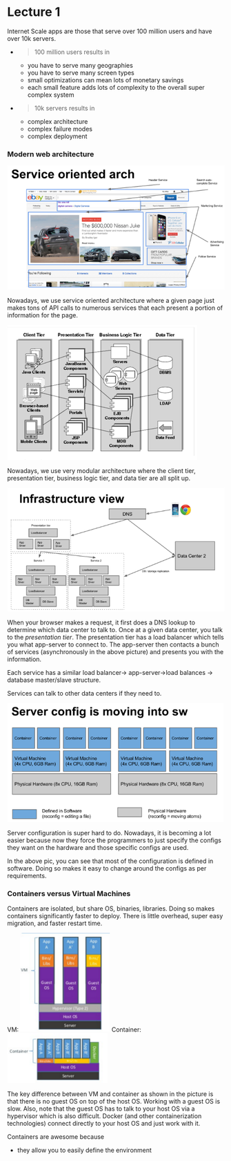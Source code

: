 Lecture 1
============

Internet Scale apps are those that serve over 100 million users and have over 10k servers.

* > 100 million users results in  
  * you have to serve many geographies
  * you have to serve many screen types
  * small optimizations can mean lots of monetary savings
  * each small feature adds lots of complexity to the overall super complex system
* > 10k servers results in
  * complex architecture
  * complex failure modes
  * complex deployment

### Modern web architecture

![](lecture_1/dc5259994e62aca235bb7e863086fbc5.png)

Nowadays, we use service oriented architecture where a given page just makes tons of API calls to numerous services that each present a portion of information for the page.

![](lecture_1/8f7a1ac21257f9c5e22ecccf4d304681.png)

Nowadays, we use very modular architecture where the client tier, presentation tier, business logic tier, and data tier are all split up.

![](lecture_1/c10151f72119560fa5e23419ec091dd9.png)

When your browser makes a request, it first does a DNS lookup to determine which data center to talk to. Once at a given data center, you talk to the *presentation tier*. The presentation tier has a load balancer which tells you what app-server to connect to. The app-server then contacts a bunch of services (asynchronously in the above picture) and presents you with the information.

Each service has a similar load balancer-> app-server->load balances -> database master/slave structure.

Services can talk to other data centers if they need to.

![](lecture_1/631dd25d4b480f1b0106f07e6072876c.png)

Server configuration is super hard to do. Nowadays, it is becoming a lot easier because now they force the programmers to just specify the configs they want on the hardware and those specific configs are used.

In the above pic, you can see that most of the configuration is defined in software. Doing so makes it easy to change around the configs as per requirements.


### Containers versus Virtual Machines
Containers are isolated, but share OS, binaries, libraries.
Doing so makes containers significantly faster to deploy. There is little overhead, super easy migration, and faster restart time.

VM:
![](lecture_1/ab1036e6d7c2a96160cc51087b1a2461.png)
Container:
![](lecture_1/1c390f84550734e5c44acc5ebff2d010.png)

The key difference between VM and container as shown in the picture is that there is no guest OS on top of the host OS. Working with a guest OS is slow. Also, note that the guest OS has to talk to your host OS via a hypervisor which is also difficult. Docker (and other containerization technologies) connect directly to your host OS and just work with it.

Containers are awesome because
* they allow you to easily define the environment
